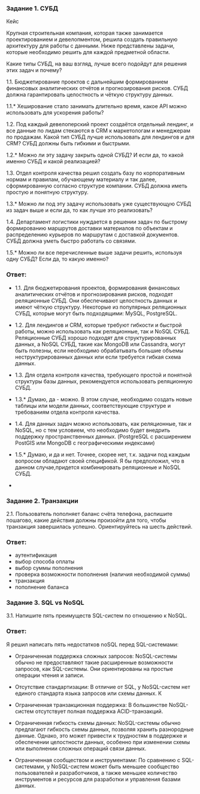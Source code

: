 ### Задание 1. СУБД  

  
Кейс  

Крупная строительная компания, которая также занимается проектированием и девелопментом, решила создать правильную архитектуру для работы с данными. Ниже представлены задачи, которые необходимо решить для каждой предметной области.  

  

Какие типы СУБД, на ваш взгляд, лучше всего подойдут для решения этих задач и почему?  

  

1.1. Бюджетирование проектов с дальнейшим формированием финансовых аналитических отчётов и прогнозирования рисков. СУБД должна гарантировать целостность и чёткую структуру данных.  

  

1.1.* Хеширование стало занимать длительно время, какое API можно использовать для ускорения работы?  

  

1.2. Под каждый девелоперский проект создаётся отдельный лендинг, и все данные по лидам стекаются в CRM к маркетологам и менеджерам по продажам. Какой тип СУБД лучше использовать для лендингов и для CRM? СУБД должны быть гибкими и быстрыми.  

  

1.2.* Можно ли эту задачу закрыть одной СУБД? И если да, то какой именно СУБД и какой реализацией?  

  

1.3. Отдел контроля качества решил создать базу по корпоративным нормам и правилам, обучающему материалу и так далее, сформированную согласно структуре компании. СУБД должна иметь простую и понятную структуру.  

  

1.3.* Можно ли под эту задачу использовать уже существующую СУБД из задач выше и если да, то как лучше это реализовать?  

  

1.4. Департамент логистики нуждается в решении задач по быстрому формированию маршрутов доставки материалов по объектам и распределению курьеров по маршрутам с доставкой документов. СУБД должна уметь быстро работать со  связями.  

  



  

1.5.* Можно ли все перечисленные выше задачи решить, используя одну СУБД? Если да, то какую именно?  

### Ответ:  

- 1.1. Для бюджетирования проектов, формирования финансовых аналитических отчётов и прогнозирования рисков, подходят реляционные СУБД. Они обеспечивают целостность данных и имеют чёткую структуру. Некоторые из популярных реляционных СУБД, которые могут быть подходящими: MySQL, PostgreSQL.


- 1.2. Для лендингов и CRM, которые требуют гибкости и быстрой работы, можно использовать как реляционные, так и NoSQL СУБД. Реляционные СУБД хорошо подходят для структурированных данных, а NoSQL СУБД, такие как MongoDB или Cassandra, могут быть полезны, если необходимо обрабатывать большие объемы неструктурированных данных или если требуется гибкая схема данных.


- 1.3. Для отдела контроля качества, требующего простой и понятной структуры базы данных, рекомендуется использовать реляционную СУБД. 

- 1.3.* Думаю, да - можно. В этом случае, необходимо создать новые таблицы или модели данных, соответствующие структуре и требованиям отдела контроля качества.

- 1.4. Для данных задач можно использовать, как реляционные, так и NoSQL, но с тем условием, что необходимо будет внедрить поддержку пространственных данных. (PostgreSQL с расширением PostGIS или MongoDB с географическими индексами)

- 1.5.* Думаю, и да и нет. Точнее, скорее нет, т.к. задачи под каждым вопросом обладают своей спецификой. Я бы предположил, что в данном случае,придется комбинировать реляционные и NoSQL СУБД.
-   

### Задание 2. Транзакции  

2.1. Пользователь пополняет баланс счёта телефона, распишите пошагово, какие действия должны произойти для того, чтобы транзакция завершилась успешно. Ориентируйтесь на шесть действий.  

### Ответ:  

- аутентификация  
- выбор способа оплаты  
- выбор суммы пополнения  
- проверка возможности пополнения (наличия необходимой суммы)
- транзакция  
- пополнение баланса


### Задание 3. SQL vs NoSQL  

3.1. Напишите пять преимуществ SQL-систем по отношению к NoSQL.  

### Ответ:  

Я решил написать пять недостатков noSQL перед SQL-системами:  

- Ограниченная поддержка сложных запросов: NoSQL-системы обычно не предоставляют такие расширенные возможности запросов, как SQL-системы. Они ориентированы на простые операции чтения и записи.

- Отсутствие стандартизации: В отличие от SQL, у NoSQL-систем нет единого стандарта языка запросов или схемы данных. К

- Ограниченная транзакционная поддержка: В большинстве NoSQL-систем отсутствует полная поддержка ACID-транзакций.

- Ограниченная гибкость схемы данных: NoSQL-системы обычно предлагают гибкость схемы данных, позволяя хранить разнородные данные. Однако, это может привести к трудностям в поддержке и обеспечении целостности данных, особенно при изменении схемы или выполнении сложных операций связи данных.

- Ограниченная сообществом и инструментами: По сравнению с SQL-системами, у NoSQL-систем может быть меньшее сообщество пользователей и разработчиков, а также меньшее количество инструментов и ресурсов для разработки и управления базами данных.

